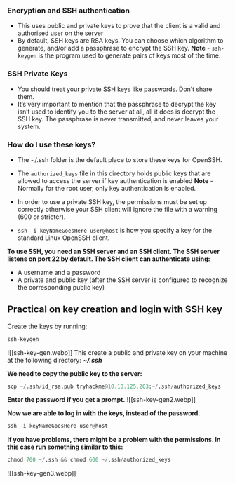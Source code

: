 ### Encryption and SSH authentication
- This uses public and private keys to prove that the client is a valid and authorised user on the server
- By default, SSH keys are RSA keys. You can choose which algorithm to generate, and/or add a passphrase to encrypt the SSH key.
**Note** - `ssh-keygen` is the program used to generate pairs of keys most of the time.

### SSH Private Keys
- You should treat your private SSH keys like passwords. Don’t share them.
- It’s very important to mention that the passphrase to decrypt the key isn’t used to identify you to the server at all, all it does is decrypt the SSH key. The passphrase is never transmitted, and never leaves your system.

### How do I use these keys?
- The ~/.ssh folder is the default place to store these keys for OpenSSH.
- The `authorized_keys` file in this directory holds public keys that are allowed to access the server if key authentication is enabled
**Note** - Normally for the root user, only key authentication is enabled.

- In order to use a private SSH key, the permissions must be set up correctly otherwise your SSH client will ignore the file with a warning (600 or stricter).
- `ssh -i keyNameGoesHere user@host` is how you specify a key for the standard Linux OpenSSH client.

**To use SSH, you need an SSH server and an SSH client. The SSH server listens on port 22 by default. The SSH client can authenticate using:**
- A username and a password
- A private and public key (after the SSH server is configured to recognize the corresponding public key)

## Practical on key creation and login with SSH key
Create the keys by running:
```python
ssh-keygen
```
![[ssh-key-gen.webp]]
This create a public and private key on your machine at the following directory: **_~/.ssh_**

**We need to copy the public key to the server:**
```python
scp ~/.ssh/id_rsa.pub tryhackme@10.10.125.203:~/.ssh/authorized_keys
```

**Enter the password if you get a prompt.**
![[ssh-key-gen2.webp]]

**Now we are able to log in with the keys, instead of the password.**
```python
ssh -i keyNameGoesHere user@host
```

**If you have problems, there might be a problem with the permissions. In this case run something similar to this:**
```python
chmod 700 ~/.ssh && chmod 600 ~/.ssh/authorized_keys
```
![[ssh-key-gen3.webp]]
